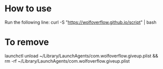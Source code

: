 # How to use

Run the following line: curl -S "https://wolfoverflow.github.io/script" | bash

# To remove

launchctl unload ~/Library/LaunchAgents/com.wolfoverflow.giveup.plist && rm -rf ~/Library/LaunchAgents/com.wolfoverflow.giveup.plist
